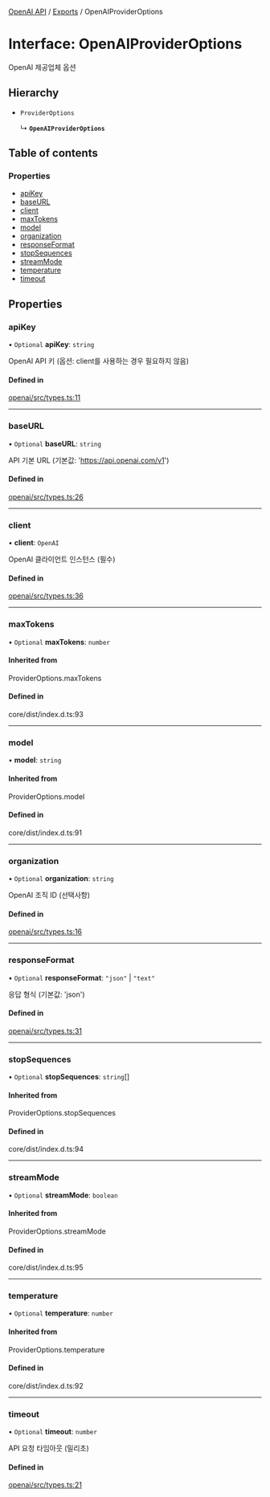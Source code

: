 [OpenAI API](../../) / [Exports](../modules) / OpenAIProviderOptions

# Interface: OpenAIProviderOptions

OpenAI 제공업체 옵션

## Hierarchy

- `ProviderOptions`

  ↳ **`OpenAIProviderOptions`**

## Table of contents

### Properties

- [apiKey](OpenAIProviderOptions#apikey)
- [baseURL](OpenAIProviderOptions#baseurl)
- [client](OpenAIProviderOptions#client)
- [maxTokens](OpenAIProviderOptions#maxtokens)
- [model](OpenAIProviderOptions#model)
- [organization](OpenAIProviderOptions#organization)
- [responseFormat](OpenAIProviderOptions#responseformat)
- [stopSequences](OpenAIProviderOptions#stopsequences)
- [streamMode](OpenAIProviderOptions#streammode)
- [temperature](OpenAIProviderOptions#temperature)
- [timeout](OpenAIProviderOptions#timeout)

## Properties

### apiKey

• `Optional` **apiKey**: `string`

OpenAI API 키 (옵션: client를 사용하는 경우 필요하지 않음)

#### Defined in

[openai/src/types.ts:11](https://github.com/robotaio/robota/blob/c397724a2d06d66ad71d874519312f9bbb9b1d70/packages/openai/src/types.ts#L11)

___

### baseURL

• `Optional` **baseURL**: `string`

API 기본 URL (기본값: 'https://api.openai.com/v1')

#### Defined in

[openai/src/types.ts:26](https://github.com/robotaio/robota/blob/c397724a2d06d66ad71d874519312f9bbb9b1d70/packages/openai/src/types.ts#L26)

___

### client

• **client**: `OpenAI`

OpenAI 클라이언트 인스턴스 (필수)

#### Defined in

[openai/src/types.ts:36](https://github.com/robotaio/robota/blob/c397724a2d06d66ad71d874519312f9bbb9b1d70/packages/openai/src/types.ts#L36)

___

### maxTokens

• `Optional` **maxTokens**: `number`

#### Inherited from

ProviderOptions.maxTokens

#### Defined in

core/dist/index.d.ts:93

___

### model

• **model**: `string`

#### Inherited from

ProviderOptions.model

#### Defined in

core/dist/index.d.ts:91

___

### organization

• `Optional` **organization**: `string`

OpenAI 조직 ID (선택사항)

#### Defined in

[openai/src/types.ts:16](https://github.com/robotaio/robota/blob/c397724a2d06d66ad71d874519312f9bbb9b1d70/packages/openai/src/types.ts#L16)

___

### responseFormat

• `Optional` **responseFormat**: ``"json"`` \| ``"text"``

응답 형식 (기본값: 'json')

#### Defined in

[openai/src/types.ts:31](https://github.com/robotaio/robota/blob/c397724a2d06d66ad71d874519312f9bbb9b1d70/packages/openai/src/types.ts#L31)

___

### stopSequences

• `Optional` **stopSequences**: `string`[]

#### Inherited from

ProviderOptions.stopSequences

#### Defined in

core/dist/index.d.ts:94

___

### streamMode

• `Optional` **streamMode**: `boolean`

#### Inherited from

ProviderOptions.streamMode

#### Defined in

core/dist/index.d.ts:95

___

### temperature

• `Optional` **temperature**: `number`

#### Inherited from

ProviderOptions.temperature

#### Defined in

core/dist/index.d.ts:92

___

### timeout

• `Optional` **timeout**: `number`

API 요청 타임아웃 (밀리초)

#### Defined in

[openai/src/types.ts:21](https://github.com/robotaio/robota/blob/c397724a2d06d66ad71d874519312f9bbb9b1d70/packages/openai/src/types.ts#L21)
